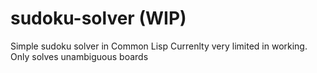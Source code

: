 # sudoku-solver (WIP)
Simple sudoku solver in Common Lisp
Currenlty very limited in working. Only solves unambiguous boards
